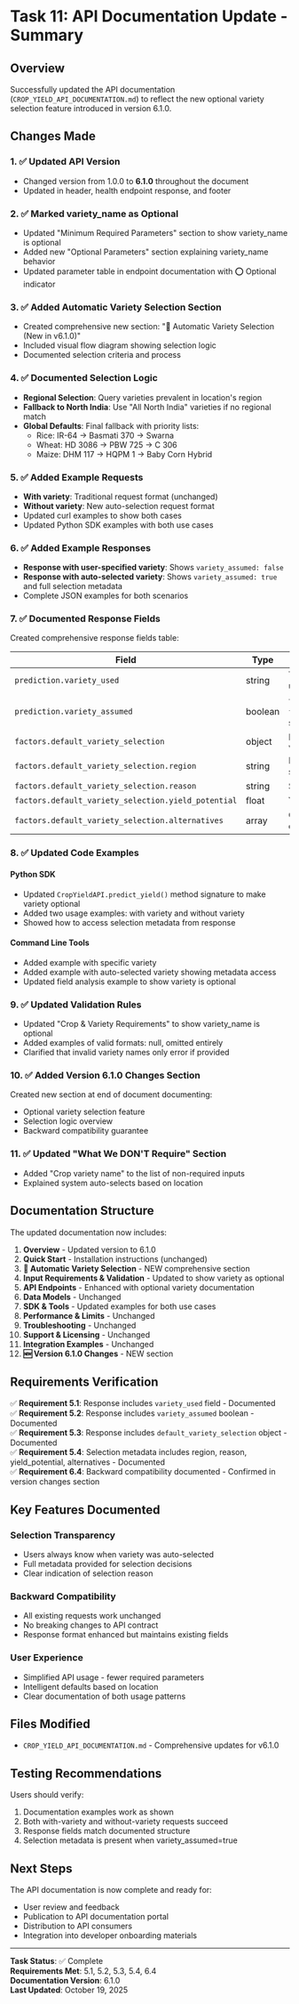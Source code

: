 # Task 11: API Documentation Update - Summary

## Overview
Successfully updated the API documentation (`CROP_YIELD_API_DOCUMENTATION.md`) to reflect the new optional variety selection feature introduced in version 6.1.0.

## Changes Made

### 1. ✅ Updated API Version
- Changed version from 1.0.0 to **6.1.0** throughout the document
- Updated in header, health endpoint response, and footer

### 2. ✅ Marked variety_name as Optional
- Updated "Minimum Required Parameters" section to show variety_name is optional
- Added new "Optional Parameters" section explaining variety_name behavior
- Updated parameter table in endpoint documentation with ⭕ Optional indicator

### 3. ✅ Added Automatic Variety Selection Section
- Created comprehensive new section: "🌱 Automatic Variety Selection (New in v6.1.0)"
- Included visual flow diagram showing selection logic
- Documented selection criteria and process

### 4. ✅ Documented Selection Logic
- **Regional Selection**: Query varieties prevalent in location's region
- **Fallback to North India**: Use "All North India" varieties if no regional match
- **Global Defaults**: Final fallback with priority lists:
  - Rice: IR-64 → Basmati 370 → Swarna
  - Wheat: HD 3086 → PBW 725 → C 306
  - Maize: DHM 117 → HQPM 1 → Baby Corn Hybrid

### 5. ✅ Added Example Requests
- **With variety**: Traditional request format (unchanged)
- **Without variety**: New auto-selection request format
- Updated curl examples to show both cases
- Updated Python SDK examples with both use cases

### 6. ✅ Added Example Responses
- **Response with user-specified variety**: Shows `variety_assumed: false`
- **Response with auto-selected variety**: Shows `variety_assumed: true` and full selection metadata
- Complete JSON examples for both scenarios

### 7. ✅ Documented Response Fields
Created comprehensive response fields table:

| Field | Type | Description |
|-------|------|-------------|
| `prediction.variety_used` | string | The actual variety used for prediction |
| `prediction.variety_assumed` | boolean | `true` if auto-selected, `false` if user-specified |
| `factors.default_variety_selection` | object | Present only when `variety_assumed=true` |
| `factors.default_variety_selection.region` | string | Region used for selection |
| `factors.default_variety_selection.reason` | string | Selection reason |
| `factors.default_variety_selection.yield_potential` | float | Yield potential (t/ha) |
| `factors.default_variety_selection.alternatives` | array | Other varieties considered |

### 8. ✅ Updated Code Examples

#### Python SDK
- Updated `CropYieldAPI.predict_yield()` method signature to make variety optional
- Added two usage examples: with variety and without variety
- Showed how to access selection metadata from response

#### Command Line Tools
- Added example with specific variety
- Added example with auto-selected variety showing metadata access
- Updated field analysis example to show variety is optional

### 9. ✅ Updated Validation Rules
- Updated "Crop & Variety Requirements" to show variety_name is optional
- Added examples of valid formats: null, omitted entirely
- Clarified that invalid variety names only error if provided

### 10. ✅ Added Version 6.1.0 Changes Section
Created new section at end of document documenting:
- Optional variety selection feature
- Selection logic overview
- Backward compatibility guarantee

### 11. ✅ Updated "What We DON'T Require" Section
- Added "Crop variety name" to the list of non-required inputs
- Explained system auto-selects based on location

## Documentation Structure

The updated documentation now includes:

1. **Overview** - Updated version to 6.1.0
2. **Quick Start** - Installation instructions (unchanged)
3. **🌱 Automatic Variety Selection** - NEW comprehensive section
4. **Input Requirements & Validation** - Updated to show variety as optional
5. **API Endpoints** - Enhanced with optional variety documentation
6. **Data Models** - Unchanged
7. **SDK & Tools** - Updated examples for both use cases
8. **Performance & Limits** - Unchanged
9. **Troubleshooting** - Unchanged
10. **Support & Licensing** - Unchanged
11. **Integration Examples** - Unchanged
12. **🆕 Version 6.1.0 Changes** - NEW section

## Requirements Verification

✅ **Requirement 5.1**: Response includes `variety_used` field - Documented  
✅ **Requirement 5.2**: Response includes `variety_assumed` boolean - Documented  
✅ **Requirement 5.3**: Response includes `default_variety_selection` object - Documented  
✅ **Requirement 5.4**: Selection metadata includes region, reason, yield_potential, alternatives - Documented  
✅ **Requirement 6.4**: Backward compatibility documented - Confirmed in version changes section

## Key Features Documented

### Selection Transparency
- Users always know when variety was auto-selected
- Full metadata provided for selection decisions
- Clear indication of selection reason

### Backward Compatibility
- All existing requests work unchanged
- No breaking changes to API contract
- Response format enhanced but maintains existing fields

### User Experience
- Simplified API usage - fewer required parameters
- Intelligent defaults based on location
- Clear documentation of both usage patterns

## Files Modified

- `CROP_YIELD_API_DOCUMENTATION.md` - Comprehensive updates for v6.1.0

## Testing Recommendations

Users should verify:
1. Documentation examples work as shown
2. Both with-variety and without-variety requests succeed
3. Response fields match documented structure
4. Selection metadata is present when variety_assumed=true

## Next Steps

The API documentation is now complete and ready for:
- User review and feedback
- Publication to API documentation portal
- Distribution to API consumers
- Integration into developer onboarding materials

---

**Task Status**: ✅ Complete  
**Requirements Met**: 5.1, 5.2, 5.3, 5.4, 6.4  
**Documentation Version**: 6.1.0  
**Last Updated**: October 19, 2025
